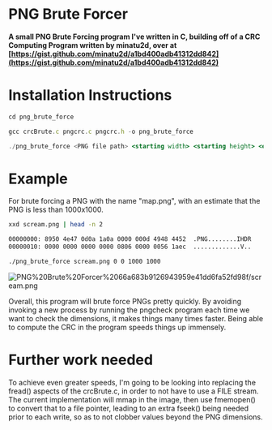 # PNG Brute Forcer

**A small PNG Brute Forcing program I've written in C, building off of a CRC Computing Program written by minatu2d, over at [https://gist.github.com/minatu2d/a1bd400adb41312dd842](https://gist.github.com/minatu2d/a1bd400adb41312dd842)**

# Installation Instructions

```jsx
cd png_brute_force

gcc crcBrute.c pngcrc.c pngcrc.h -o png_brute_force

./png_brute_force <PNG file path> <starting width> <starting height> <ending width> <ending height>
```

# Example

For brute forcing a PNG with the name "map.png", with an estimate that the PNG is less than 1000x1000.

```bash
xxd scream.png | head -n 2

00000000: 8950 4e47 0d0a 1a0a 0000 000d 4948 4452  .PNG........IHDR
00000010: 0000 0000 0000 0000 0806 0000 0056 1aec  .............V..
```

```bash
./png_brute_force scream.png 0 0 1000 1000
```

![PNG%20Brute%20Forcer%2066a683b9126943959e41dd6fa52fd98f/scream.png](PNG%20Brute%20Forcer%2066a683b9126943959e41dd6fa52fd98f/scream.png)

Overall, this program will brute force PNGs pretty quickly. By avoiding invoking a new process by running the pngcheck program each time we want to check the dimensions, it makes things many times faster. Being able to compute the CRC in the program speeds things up immensely.

# Further work needed

To achieve even greater speeds, I'm going to be looking into replacing the fread() aspects of the crcBrute.c, in order to not have to use a FILE stream. The current implementation will mmap in the image, then use fmemopen() to convert that to a file pointer, leading to an extra fseek() being needed prior to each write, so as to not clobber values beyond the PNG dimensions.